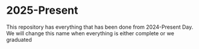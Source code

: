 # 2025-Present
This repository has everything that has been done from 2024-Present Day. We will change this name when everything is either complete or we graduated
